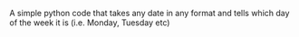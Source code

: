 A simple python code that takes any date in any format and tells which day of the week it is (i.e. Monday, Tuesday etc)
